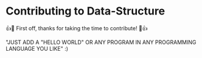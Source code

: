 # Contributing to Data-Structure

:+1::tada: First off, thanks for taking the time to contribute! :tada::+1:

"JUST ADD A "HELLO WORLD" OR ANY PROGRAM IN ANY PROGRAMMING LANGUAGE YOU LIKE" :)
